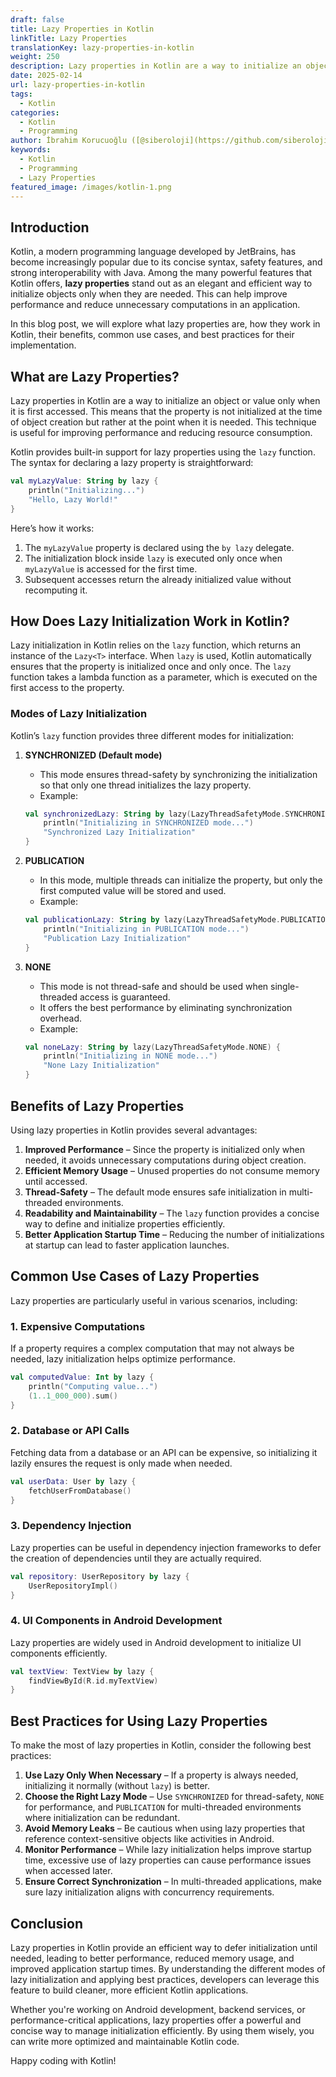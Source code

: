 ```yaml
---
draft: false
title: Lazy Properties in Kotlin
linkTitle: Lazy Properties
translationKey: lazy-properties-in-kotlin
weight: 250
description: Lazy properties in Kotlin are a way to initialize an object or value only when it is first accessed.
date: 2025-02-14
url: lazy-properties-in-kotlin
tags:
  - Kotlin
categories:
  - Kotlin
  - Programming
author: İbrahim Korucuoğlu ([@siberoloji](https://github.com/siberoloji))
keywords:
  - Kotlin
  - Programming
  - Lazy Properties
featured_image: /images/kotlin-1.png
---
```

## Introduction

Kotlin, a modern programming language developed by JetBrains, has become increasingly popular due to its concise syntax, safety features, and strong interoperability with Java. Among the many powerful features that Kotlin offers, **lazy properties** stand out as an elegant and efficient way to initialize objects only when they are needed. This can help improve performance and reduce unnecessary computations in an application.

In this blog post, we will explore what lazy properties are, how they work in Kotlin, their benefits, common use cases, and best practices for their implementation.

## What are Lazy Properties?

Lazy properties in Kotlin are a way to initialize an object or value only when it is first accessed. This means that the property is not initialized at the time of object creation but rather at the point when it is needed. This technique is useful for improving performance and reducing resource consumption.

Kotlin provides built-in support for lazy properties using the `lazy` function. The syntax for declaring a lazy property is straightforward:

```kotlin
val myLazyValue: String by lazy {
    println("Initializing...")
    "Hello, Lazy World!"
}
```

Here’s how it works:

1. The `myLazyValue` property is declared using the `by lazy` delegate.
2. The initialization block inside `lazy` is executed only once when `myLazyValue` is accessed for the first time.
3. Subsequent accesses return the already initialized value without recomputing it.

## How Does Lazy Initialization Work in Kotlin?

Lazy initialization in Kotlin relies on the `lazy` function, which returns an instance of the `Lazy<T>` interface. When `lazy` is used, Kotlin automatically ensures that the property is initialized once and only once. The `lazy` function takes a lambda function as a parameter, which is executed on the first access to the property.

### Modes of Lazy Initialization

Kotlin’s `lazy` function provides three different modes for initialization:

1. **SYNCHRONIZED (Default mode)**
   - This mode ensures thread-safety by synchronizing the initialization so that only one thread initializes the lazy property.
   - Example:

   ```kotlin
   val synchronizedLazy: String by lazy(LazyThreadSafetyMode.SYNCHRONIZED) {
       println("Initializing in SYNCHRONIZED mode...")
       "Synchronized Lazy Initialization"
   }
   ```

2. **PUBLICATION**
   - In this mode, multiple threads can initialize the property, but only the first computed value will be stored and used.
   - Example:

   ```kotlin
   val publicationLazy: String by lazy(LazyThreadSafetyMode.PUBLICATION) {
       println("Initializing in PUBLICATION mode...")
       "Publication Lazy Initialization"
   }
   ```

3. **NONE**
   - This mode is not thread-safe and should be used when single-threaded access is guaranteed.
   - It offers the best performance by eliminating synchronization overhead.
   - Example:

   ```kotlin
   val noneLazy: String by lazy(LazyThreadSafetyMode.NONE) {
       println("Initializing in NONE mode...")
       "None Lazy Initialization"
   }
   ```

## Benefits of Lazy Properties

Using lazy properties in Kotlin provides several advantages:

1. **Improved Performance** – Since the property is initialized only when needed, it avoids unnecessary computations during object creation.
2. **Efficient Memory Usage** – Unused properties do not consume memory until accessed.
3. **Thread-Safety** – The default mode ensures safe initialization in multi-threaded environments.
4. **Readability and Maintainability** – The `lazy` function provides a concise way to define and initialize properties efficiently.
5. **Better Application Startup Time** – Reducing the number of initializations at startup can lead to faster application launches.

## Common Use Cases of Lazy Properties

Lazy properties are particularly useful in various scenarios, including:

### 1. Expensive Computations

If a property requires a complex computation that may not always be needed, lazy initialization helps optimize performance.

```kotlin
val computedValue: Int by lazy {
    println("Computing value...")
    (1..1_000_000).sum()
}
```

### 2. Database or API Calls

Fetching data from a database or an API can be expensive, so initializing it lazily ensures the request is only made when needed.

```kotlin
val userData: User by lazy {
    fetchUserFromDatabase()
}
```

### 3. Dependency Injection

Lazy properties can be useful in dependency injection frameworks to defer the creation of dependencies until they are actually required.

```kotlin
val repository: UserRepository by lazy {
    UserRepositoryImpl()
}
```

### 4. UI Components in Android Development

Lazy properties are widely used in Android development to initialize UI components efficiently.

```kotlin
val textView: TextView by lazy {
    findViewById(R.id.myTextView)
}
```

## Best Practices for Using Lazy Properties

To make the most of lazy properties in Kotlin, consider the following best practices:

1. **Use Lazy Only When Necessary** – If a property is always needed, initializing it normally (without `lazy`) is better.
2. **Choose the Right Lazy Mode** – Use `SYNCHRONIZED` for thread-safety, `NONE` for performance, and `PUBLICATION` for multi-threaded environments where initialization can be redundant.
3. **Avoid Memory Leaks** – Be cautious when using lazy properties that reference context-sensitive objects like activities in Android.
4. **Monitor Performance** – While lazy initialization helps improve startup time, excessive use of lazy properties can cause performance issues when accessed later.
5. **Ensure Correct Synchronization** – In multi-threaded applications, make sure lazy initialization aligns with concurrency requirements.

## Conclusion

Lazy properties in Kotlin provide an efficient way to defer initialization until needed, leading to better performance, reduced memory usage, and improved application startup times. By understanding the different modes of lazy initialization and applying best practices, developers can leverage this feature to build cleaner, more efficient Kotlin applications.

Whether you're working on Android development, backend services, or performance-critical applications, lazy properties offer a powerful and concise way to manage initialization efficiently. By using them wisely, you can write more optimized and maintainable Kotlin code.

Happy coding with Kotlin!
